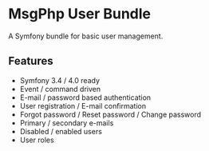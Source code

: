 # MsgPhp User Bundle

A Symfony bundle for basic user management.

## Features

- Symfony 3.4 / 4.0 ready
- Event / command driven
- E-mail / password based authentication
- User registration / E-mail confirmation
- Forgot password / Reset password / Change password
- Primary / secondary e-mails
- Disabled / enabled users
- User roles
